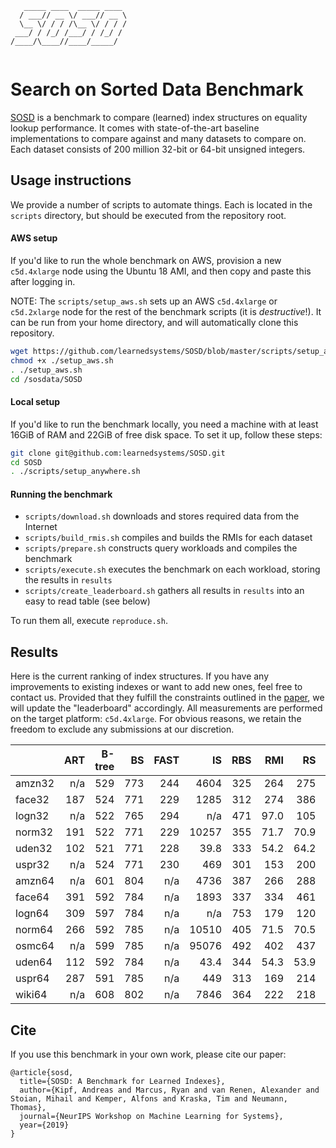 ```
   _____ ____  _____ ____ 
  / ___// __ \/ ___// __ \
  \__ \/ / / /\__ \/ / / /
 ___/ / /_/ /___/ / /_/ / 
/____/\____//____/_____/  
                          
```

Search on Sorted Data Benchmark
====

[SOSD](https://learned.systems/papers/sosd.pdf) is a benchmark to compare (learned) index structures on equality lookup performance.
It comes with state-of-the-art baseline implementations to compare against and many datasets to compare on.
Each dataset consists of 200 million 32-bit or 64-bit unsigned integers.

## Usage instructions

We provide a number of scripts to automate things. Each is located in the `scripts` directory, but should be executed from the repository root.

#### AWS setup

If you'd like to run the whole benchmark on AWS, provision a new `c5d.4xlarge` node using the Ubuntu 18 AMI, and then copy and paste this after logging in.

NOTE: The `scripts/setup_aws.sh` sets up an AWS `c5d.4xlarge` or `c5d.2xlarge` node for the rest of the benchmark scripts (it is *destructive*!). It can be run from your home directory, and will automatically clone this repository.

```bash
wget https://github.com/learnedsystems/SOSD/blob/master/scripts/setup_aws.sh
chmod +x ./setup_aws.sh
. ./setup_aws.sh
cd /sosdata/SOSD
```

#### Local setup

If you'd like to run the benchmark locally, you need a machine with at least 16GiB of RAM and 22GiB of free disk space.
To set it up, follow these steps:

```bash
git clone git@github.com:learnedsystems/SOSD.git
cd SOSD
. ./scripts/setup_anywhere.sh
```

#### Running the benchmark

* `scripts/download.sh` downloads and stores required data from the Internet
* `scripts/build_rmis.sh` compiles and builds the RMIs for each dataset
* `scripts/prepare.sh` constructs query workloads and compiles the benchmark
* `scripts/execute.sh` executes the benchmark on each workload, storing the results in `results`
* `scripts/create_leaderboard.sh` gathers all results in `results` into an easy to read table (see below)

To run them all, execute `reproduce.sh`.

## Results

Here is the current ranking of index structures.
If you have any improvements to existing indexes or want to add new ones, feel free to contact us.
Provided that they fulfill the constraints outlined in the [paper](https://learned.systems/papers/sosd.pdf), we will update the "leaderboard" accordingly.
All measurements are performed on the target platform: `c5d.4xlarge`.
For obvious reasons, we retain the freedom to exclude any submissions at our discretion.
 
|               | ART       | B-tree    | BS        | FAST      | IS        | RBS       | RMI       | RS        | TIP       |
| ------------- | ---------:| ---------:| ---------:| ---------:| ---------:| ---------:| ---------:| ---------:| ---------:|
| amzn32        |       n/a |       529 |       773 |       244 |      4604 |       325 |       264 |       275 |       731 |
| face32        |       187 |       524 |       771 |       229 |      1285 |       312 |       274 |       386 |       964 |
| logn32        |       n/a |       522 |       765 |       294 |       n/a |       471 |      97.0 |       105 |       744 |
| norm32        |       191 |       522 |       771 |       229 |     10257 |       355 |      71.7 |      70.9 |       884 |
| uden32        |       102 |       521 |       771 |       228 |      39.8 |       333 |      54.2 |      64.2 |       176 |
| uspr32        |       n/a |       524 |       771 |       230 |       469 |       301 |       153 |       200 |       400 |
| amzn64        |       n/a |       601 |       804 |       n/a |      4736 |       387 |       266 |       288 |       759 |
| face64        |       391 |       592 |       784 |       n/a |      1893 |       337 |       334 |       461 |      1232 |
| logn64        |       309 |       597 |       784 |       n/a |       n/a |       753 |       179 |       120 |       454 |
| norm64        |       266 |       592 |       785 |       n/a |     10510 |       405 |      71.5 |      70.5 |       862 |
| osmc64        |       n/a |       599 |       785 |       n/a |     95076 |       492 |       402 |       437 |      7186 |
| uden64        |       112 |       592 |       784 |       n/a |      43.4 |       344 |      54.3 |      53.9 |       193 |
| uspr64        |       287 |       591 |       785 |       n/a |       449 |       313 |       169 |       214 |       428 |
| wiki64        |       n/a |       608 |       802 |       n/a |      7846 |       364 |       222 |       218 |      1019 |

## Cite

If you use this benchmark in your own work, please cite our paper:

```
@article{sosd,
  title={SOSD: A Benchmark for Learned Indexes},
  author={Kipf, Andreas and Marcus, Ryan and van Renen, Alexander and Stoian, Mihail and Kemper, Alfons and Kraska, Tim and Neumann, Thomas},
  journal={NeurIPS Workshop on Machine Learning for Systems},
  year={2019}
}
```
